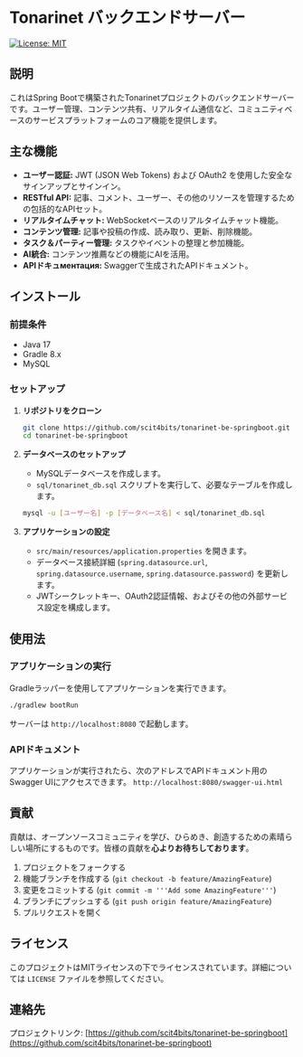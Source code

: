 # Tonarinet バックエンドサーバー

[![License: MIT](https://img.shields.io/badge/License-MIT-yellow.svg)](https://opensource.org/licenses/MIT)

## 説明

これはSpring Bootで構築されたTonarinetプロジェクトのバックエンドサーバーです。ユーザー管理、コンテンツ共有、リアルタイム通信など、コミュニティベースのサービスプラットフォームのコア機能を提供します。

## 主な機能

-   **ユーザー認証:** JWT (JSON Web Tokens) および OAuth2 を使用した安全なサインアップとサインイン。
-   **RESTful API:** 記事、コメント、ユーザー、その他のリソースを管理するための包括的なAPIセット。
-   **リアルタイムチャット:** WebSocketベースのリアルタイムチャット機能。
-   **コンテンツ管理:** 記事や投稿の作成、読み取り、更新、削除機能。
-   **タスク＆パーティー管理:** タスクやイベントの整理と参加機能。
-   **AI統合:** コンテンツ推薦などの機能にAIを活用。
-   **APIドキュментация:** Swaggerで生成されたAPIドキュメント。

## インストール

### 前提条件

-   Java 17
-   Gradle 8.x
-   MySQL

### セットアップ

1.  **リポジトリをクローン**
    ```bash
    git clone https://github.com/scit4bits/tonarinet-be-springboot.git
    cd tonarinet-be-springboot
    ```

2.  **データベースのセットアップ**
    -   MySQLデータベースを作成します。
    -   `sql/tonarinet_db.sql` スクリプトを実行して、必要なテーブルを作成します。
    ```bash
    mysql -u [ユーザー名] -p [データベース名] < sql/tonarinet_db.sql
    ```

3.  **アプリケーションの設定**
    -   `src/main/resources/application.properties` を開きます。
    -   データベース接続詳細 (`spring.datasource.url`, `spring.datasource.username`, `spring.datasource.password`) を更新します。
    -   JWTシークレットキー、OAuth2認証情報、およびその他の外部サービス設定を構成します。

## 使用法

### アプリケーションの実行

Gradleラッパーを使用してアプリケーションを実行できます。

```bash
./gradlew bootRun
```

サーバーは `http://localhost:8080` で起動します。

### APIドキュメント

アプリケーションが実行されたら、次のアドレスでAPIドキュメント用のSwagger UIにアクセスできます。
`http://localhost:8080/swagger-ui.html`

## 貢献

貢献は、オープンソースコミュニティを学び、ひらめき、創造するための素晴らしい場所にするものです。皆様の貢献を**心よりお待ちしております**。

1.  プロジェクトをフォークする
2.  機能ブランチを作成する (`git checkout -b feature/AmazingFeature`)
3.  変更をコミットする (`git commit -m '''Add some AmazingFeature'''`)
4.  ブランチにプッシュする (`git push origin feature/AmazingFeature`)
5.  プルリクエストを開く

## ライセンス

このプロジェクトはMITライセンスの下でライセンスされています。詳細については `LICENSE` ファイルを参照してください。

## 連絡先

プロジェクトリンク: [https://github.com/scit4bits/tonarinet-be-springboot](https://github.com/scit4bits/tonarinet-be-springboot)
